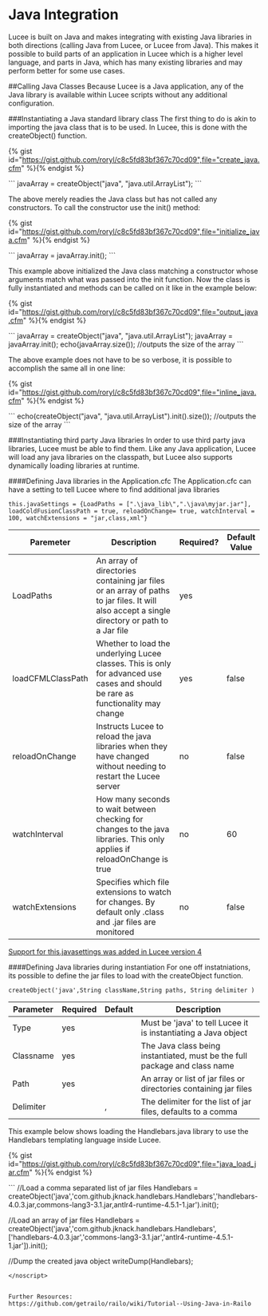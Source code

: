 # Java Integration

Lucee is built on Java and makes integrating with existing Java libraries in both directions (calling Java from Lucee, or Lucee from Java). This makes it possible to build parts of an application in Lucee which is a higher level language, and parts in Java, which has many existing libraries and may perform better for some use cases.

##Calling Java Classes
Because Lucee is a Java application, any of the Java library is available within Lucee scripts without any additional configuration. 

###Instantiating a Java standard library class
The first thing to do is akin to importing the java class that is to be used. In Lucee, this is done with the createObject() function.

{% gist id="https://gist.github.com/roryl/c8c5fd83bf367c70cd09",file="create_java.cfm" %}{% endgist %}

<noscript>
```
<cfscript>
javaArray = createObject("java", "java.util.ArrayList");
</cfscript>
```
</noscript>

The above merely readies the Java class but has not called any constructors. To call the constructor use the init() method:

{% gist id="https://gist.github.com/roryl/c8c5fd83bf367c70cd09",file="initialize_java.cfm" %}{% endgist %}

<noscript>
```
<cfscript>
javaArray = javaArray.init();
</cfscript>
```
</noscript>

This example above initialized the Java class matching a constructor whose arguments match what was passed into the init function. Now the class is fully instantiated and methods can be called on it like in the example below:

{% gist id="https://gist.github.com/roryl/c8c5fd83bf367c70cd09",file="output_java.cfm" %}{% endgist %}

<noscript>
```
<cfscript>
javaArray = createObject("java", "java.util.ArrayList");
javaArray = javaArray.init();
echo(javaArray.size()); //outputs the size of the array
</cfscript>
```
</noscript>

The above example does not have to be so verbose, it is possible to accomplish the same all in one line:

{% gist id="https://gist.github.com/roryl/c8c5fd83bf367c70cd09",file="inline_java.cfm" %}{% endgist %}

<noscript>
```
<cfscript>
echo(createObject("java", "java.util.ArrayList").init().size()); //outputs the size of the array
</cfscript>
```
</noscript>

###Instantiating third party Java libraries
In order to use third party java libraries, Lucee must be able to find them. Like any Java application, Lucee will load any java libraries on the  classpath, but Lucee also supports dynamically loading libraries at runtime.

####Defining Java libraries in the Application.cfc
The Application.cfc can have a setting to tell Lucee where to find additional java libraries

`this.javaSettings = {LoadPaths = [".\java_lib\",".\java\myjar.jar"], loadColdFusionClassPath = true, reloadOnChange= true, watchInterval = 100, watchExtensions = "jar,class,xml"}`

| Paremeter | Description | Required? | Default Value |
| -- | -- | -- | -- |
| LoadPaths | An array of directories containing jar files or an array of paths to jar files. It will also accept a single directory or path to a Jar file| yes | |
| loadCFMLClassPath | Whether to load the underlying Lucee classes. This is only for advanced use cases and should be rare as functionality may change | yes | false |
| reloadOnChange | Instructs Lucee to reload the java libraries when they have changed without needing to restart the Lucee server | no | false |
| watchInterval | How many seconds to wait between checking for changes to the java libraries. This only applies if reloadOnChange is true | no | 60 |
| watchExtensions | Specifies which file extensions to watch for changes. By default only .class and .jar files are monitored | no | false

[Support for this.javasettings was added in Lucee version 4](https://issues.jboss.org/browse/RAILO-1971)


####Defining Java libraries during instantiation
For one off instatniations, its possible to define the jar files to load with the createObject function. 

`createObject('java',String className,String paths, String delimiter )`

| Parameter | Required | Default | Description |
| -- | -- | -- | -- |
| Type | yes |  | Must be 'java' to tell Lucee it is instantiating a Java object |
| Classname | yes |  | The Java class being instantiated, must be the full package and class name |
| Path | yes |  | An array or list of jar files or directories containing jar files |
| Delimiter | | , | The delimiter for the list of jar files, defaults to a comma  |

This example below shows loading the Handlebars.java library to use the Handlebars templating language inside Lucee.

{% gist id="https://gist.github.com/roryl/c8c5fd83bf367c70cd09",file="java_load_jar.cfm" %}{% endgist %}

<noscript>
```
<cfscript>
//Load a comma separated list of jar files
Handlebars = createObject('java','com.github.jknack.handlebars.Handlebars','handlebars-4.0.3.jar,commons-lang3-3.1.jar,antlr4-runtime-4.5.1-1.jar').init();

//Load an array of jar files
Handlebars = createObject('java','com.github.jknack.handlebars.Handlebars',['handlebars-4.0.3.jar','commons-lang3-3.1.jar','antlr4-runtime-4.5.1-1.jar']).init();

//Dump the created java object
writeDump(Handlebars);
</cfscript>
```
</noscript>


Further Resources: 
https://github.com/getrailo/railo/wiki/Tutorial--Using-Java-in-Railo
